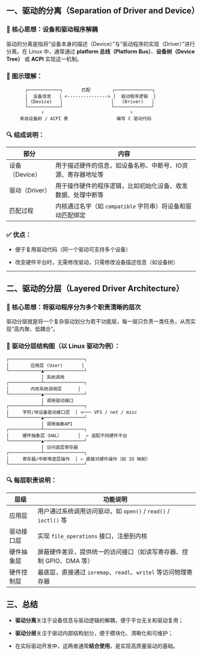 
## 一、驱动的分离（Separation of Driver and Device）

### 🌟 核心思想：**设备和驱动程序解耦**

驱动的分离是指将“设备本身的描述（Device）”与“驱动程序的实现（Driver）”进行分离。在 Linux 中，通常通过 **platform 总线（Platform Bus）**、**设备树（Device Tree）** 或 **ACPI** 实现这一机制。

### 📌 图示理解：

           ┌────────────┐       匹配        ┌──────────────┐
           │  设备信息   │ <---------------> │  驱动程序逻辑  │
           │ (Device)   │                  │   (Driver)   │
           └────────────┘                  └──────────────┘
                 ↑                                ↑
         来自设备树 / ACPI 表                  编写 C 驱动代码


### 🔍 组成说明：

| 部分                       |             内容             |              
|---------------------------|---------------------------- |
|设备（Device）          |用于描述硬件的信息，如设备名称、中断号、IO资源、寄存器地址等|
|驱动（Driver）|用于操作硬件的程序逻辑，比如初始化设备、收发数据、处理中断等|
|匹配过程|内核通过名字（如 `compatible` 字符串）将设备和驱动匹配绑定|

### ✅ 优点：

-   便于复用驱动代码（同一个驱动可支持多个设备）
    
-   改变硬件平台时，无需修改驱动，只需修改设备描述信息（如设备树）
    

----------

## 二、驱动的分层（Layered Driver Architecture）

### 🌟 核心思想：**将驱动程序分为多个职责清晰的层次**

驱动分层就是将一个复杂驱动划分为若干功能层，每一层只负责一类任务，从而实现“高内聚、低耦合”。

### 📌 驱动分层结构图（以 Linux 驱动为例）：
```
┌────────────────────────────┐
│        应用层 (User)       │
└────────────▲───────────────┘
             │ 系统调用
┌────────────┴───────────────┐
│        内核系统调用层      │
└────────────▲───────────────┘
             │ 调用驱动接口
┌────────────┴───────────────┐
│     字符/块设备驱动接口层  │ <─── VFS / net / misc
└────────────▲───────────────┘
             │ 调用抽象API
┌────────────┴───────────────┐
│     硬件抽象层（HAL）      │  ← 适配不同硬件平台
└────────────▲───────────────┘
             │ 访问底层寄存器
┌────────────┴───────────────┐
│     寄存器/中断等底层操作  │ ← 直接对硬件操作（如 IO 映射）
└────────────────────────────┘
```

### 🔍 每层职责说明：
|层级                       |             功能说明            |              
|---------------------------|---------------------------- |
|应用层|用户通过系统调用访问驱动，如 `open()` / `read()` / `ioctl()` 等|
|驱动接口层|实现 `file_operations` 接口，注册到内核|
|硬件抽象层|屏蔽硬件差异，提供统一的访问接口（如读写寄存器、控制 GPIO、DMA 等）|
|硬件控制层|最底层，直接通过 `ioremap`、`readl`、`writel` 等访问物理寄存器|


## 三、总结

-   **驱动分离**关注于设备信息与驱动逻辑的解耦，便于平台无关和驱动复用；
    
-   **驱动分层**关注于驱动内部结构划分，便于模块化、清晰化和可维护；
    
-   在实际驱动开发中，这两者通常**结合使用**，是实现高质量驱动的基础。
<!--stackedit_data:
eyJoaXN0b3J5IjpbNDg4NTkwODQ0XX0=
-->
